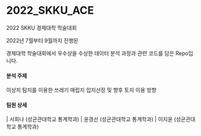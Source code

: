 # 2022_SKKU_ACE
2022 SKKU 경제대학 학술대회

2022년 7월부터 9월까지 진행된 

경제대학 학술대회에서 우수상을 수상한 데이터 분석 과정과 관련 코드를 담은 Repo입니다. 

#### 분석 주제 #### 
이상치 탐지를 이용한 쓰레기 매립지 입지선정 및 향후 토지 이용 방향

#### 팀원 상세 #### 
| 서희나 (성균관대학교 통계학과)
| 윤경선 (성균관대학교 통계학과)
| 이지윤 (성균관대학교 통계학과)
